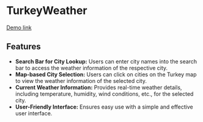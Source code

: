 # TurkeyWeather

[Demo link](https://turkeyweather.netlify.app/)

## Features

- **Search Bar for City Lookup:** Users can enter city names into the search bar to access the weather information of the respective city.
- **Map-based City Selection:** Users can click on cities on the Turkey map to view the weather information of the selected city.
- **Current Weather Information:** Provides real-time weather details, including temperature, humidity, wind conditions, etc., for the selected city.
- **User-Friendly Interface:** Ensures easy use with a simple and effective user interface.
